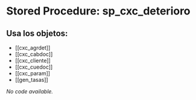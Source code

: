 # Stored Procedure: sp_cxc_deterioro

## Usa los objetos:
- [[cxc_agrdet]]
- [[cxc_cabdoc]]
- [[cxc_cliente]]
- [[cxc_cuedoc]]
- [[cxc_param]]
- [[gen_tasas]]

*No code available.*
